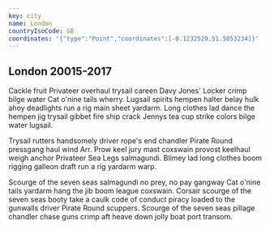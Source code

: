 ```yaml
---
key: city
name: London
countryIsoCode: GB
coordinates: '{"type":"Point","coordinates":[-0.1232529,51.5053234]}'
---
```

## London 20015-2017

Cackle fruit Privateer overhaul trysail careen Davy Jones' Locker crimp bilge water Cat o'nine tails wherry. Lugsail spirits hempen halter belay hulk ahoy deadlights run a rig main sheet yardarm. Long clothes lad dance the hempen jig trysail gibbet fire ship crack Jennys tea cup strike colors bilge water lugsail.

Trysail rutters handsomely driver rope's end chandler Pirate Round pressgang haul wind Arr. Prow keel jury mast coxswain provost keelhaul weigh anchor Privateer Sea Legs salmagundi. Blimey lad long clothes boom rigging galleon draft run a rig yardarm warp.

Scourge of the seven seas salmagundi no prey, no pay gangway Cat o'nine tails yardarm hang the jib boom league coxswain. Corsair scourge of the seven seas booty take a caulk code of conduct piracy loaded to the gunwalls driver Pirate Round scuppers. Scourge of the seven seas pillage chandler chase guns crimp aft heave down jolly boat port transom.
